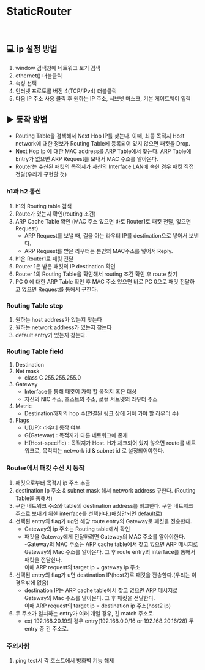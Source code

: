 # StaticRouter

<br>

## 💻 ip 설정 방법

1. window 검색창에 네트워크 보기 검색
2. ethernet() 더블클릭
3. 속성 선택
4. 인터넷 프로토콜 버전 4(TCP/IPv4) 더블클릭
5. 다음 IP 주소 사용 클릭 후 원하는 IP 주소, 서브넷 마스크, 기본 게이트웨이 입력
   <br>

## ▶ 동작 방법

- Routing Table을 검색해서 Next Hop IP를 찾는다. 이때, 최종 목적지 Host network에 대한 정보가 Routing Table에 등록되어 있지 않으면 패킷을 Drop.
- Next Hop Ip 에 대한 MAC address를 ARP Table에서 찾는다. ARP Table에 Entry가 없으면 ARP Request를 보내서 MAC 주소를 알아온다.
- Router는 수신된 패킷의 목적지가 자신의 Interface LAN에 속한 경우 패킷 직접 전달(우리가 구현할 것)

### h1과 h2 통신

1. h1의 Routing table 검색
2. Route가 있는지 확인(routing 조건)
3. ARP Cache Table 확인 (MAC 주소 있으면 바로 Router1로 패킷 전달, 없으면 Request)
   - ARP Request를 보낼 때, 길을 아는 라우터 IP를 destination으로 넣어서 보낸다.
   - ARP Request를 받은 라우터는 본인의 MAC주소를 넣어서 Reply.
4. h1은 Router1로 패킷 전달
5. Router 1은 받은 패킷의 IP destination 확인
6. Router 1의 Routing Table을 확인해서 routing 조건 확인 후 route 찾기
7. PC 0 에 대한 ARP Table 확인 후 MAC 주소 있으면 바로 PC 0으로 패킷 전달하고 없으면 Request를 통해서 구한다.

### Routing Table step

1. 원하는 host address가 있는지 찾는다
2. 원하는 network address가 있는지 찾는다
3. default entry가 있는지 찾는다.

### Routing Table field

1. Destination
2. Net mask
   - class C 255.255.255.0
3. Gateway
   - Interface를 통해 패킷이 가야 할 목적지 혹은 대상
   - 자신의 NIC 주소, 호스트의 주소, 로컬 서브넷의 라우터 주소
4. Metric
   - Destination까지의 hop 수(연결된 링크 상에 거쳐 가야 할 라우터 수)
5. Flags
   - U(UP): 라우터 동작 여부
   - G(Gateway) : 목적지가 다른 네트워크에 존재
   - H(Host-specific) : 목적지가 Host. H가 체크되어 있지 않으면 route를 네트워크로, 목적지는 network id & subnet id 로 설정되어야한다.

### Router에서 패킷 수신 시 동작

1. 패킷으로부터 목적지 ip 주소 추출
2. destination Ip 주소 & subnet mask 해서 network address 구한다. (Routing Table을 통해서)
3. 구한 네트워크 주소와 table의 destination address를 비교한다. 구한 네트워크 주소로 보내기 위한 interface를 선택한다.(매칭안되면 default로)
4. 선택된 entry의 flag가 ug면 해당 route entry의 Gateway로 패킷을 전송한다.
   - Gateway의 ip 주소는 Routing table에서 확인
   - 패킷을 Gateway에게 전달하려면 Gateway의 MAC 주소를 알아야한다.  
     -Gateway의 MAC 주소는 ARP cache table에서 찾고 없으면 ARP 메시지로 Gateway의 Mac 주소를 알아온다. 그 후 route entry의 interface를 통해서 패킷을 전달한다.  
     이때 ARP request의 target ip = gateway ip 주소
5. 선택된 entry의 flag가 u면 destination IP(host2)로 패킷을 전송한다.(우리는 이 경우밖에 없음)
   - destination IP는 ARP cache table에서 찾고 없으면 ARP 메시지로 Gateway의 Mac 주소를 알아온다. 그 후 패킷을 전달한다.  
     이때 ARP request의 target ip = destination ip 주소(host2 ip)
6. 두 주소가 일치하는 entry가 여러 개일 경우, 긴 match 주소로.
   - ex) 192.168.20.19의 경우 entry(192.168.0.0/16 or 192.168.20.16/28) 두 entry 중 긴 주소로.

### 주의사항

1. ping test시 각 호스트에서 방화벽 기능 해제
